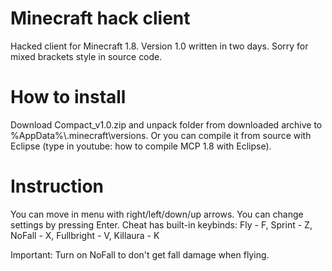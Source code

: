 # Minecraft hack client

Hacked client for Minecraft 1.8. Version 1.0 written in two days.
Sorry for mixed brackets style in source code.

# How to install

Download Compact_v1.0.zip and unpack folder from downloaded archive to %AppData%\\.minecraft\versions. Or you can compile it from source with Eclipse (type in youtube: how to
compile MCP 1.8 with Eclipse).


# Instruction

You can move in menu with right/left/down/up arrows. You can change settings by pressing Enter.
Cheat has built-in keybinds:
Fly - F,
Sprint - Z,
NoFall - X,
Fullbright - V,
Killaura - K

Important: Turn on NoFall to don't get fall damage when flying.
